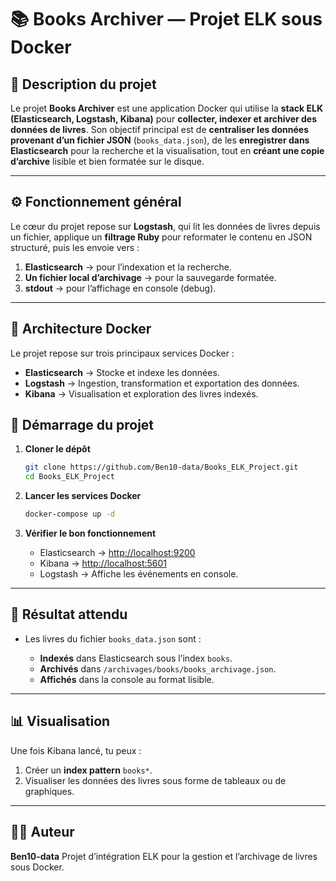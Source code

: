 
# 📚 Books Archiver — Projet ELK sous Docker

## 🧩 Description du projet

Le projet **Books Archiver** est une application Docker qui utilise la **stack ELK (Elasticsearch, Logstash, Kibana)** pour **collecter, indexer et archiver des données de livres**.
Son objectif principal est de **centraliser les données provenant d’un fichier JSON** (`books_data.json`), de les **enregistrer dans Elasticsearch** pour la recherche et la visualisation, tout en **créant une copie d’archive** lisible et bien formatée sur le disque.

---

## ⚙️ Fonctionnement général

Le cœur du projet repose sur **Logstash**, qui lit les données de livres depuis un fichier, applique un **filtrage Ruby** pour reformater le contenu en JSON structuré, puis les envoie vers :

1. **Elasticsearch** → pour l’indexation et la recherche.
2. **Un fichier local d’archivage** → pour la sauvegarde formatée.
3. **stdout** → pour l’affichage en console (debug).

---

## 🧱 Architecture Docker

Le projet repose sur trois principaux services Docker :

* **Elasticsearch** → Stocke et indexe les données.
* **Logstash** → Ingestion, transformation et exportation des données.
* **Kibana** → Visualisation et exploration des livres indexés.



## 🚀 Démarrage du projet



1. **Cloner le dépôt**

   ```bash
   git clone https://github.com/Ben10-data/Books_ELK_Project.git
   cd Books_ELK_Project
   ```

2. **Lancer les services Docker**

   ```bash
   docker-compose up -d
   ```

3. **Vérifier le bon fonctionnement**

   * Elasticsearch → [http://localhost:9200](http://localhost:9200)
   * Kibana → [http://localhost:5601](http://localhost:5601)
   * Logstash → Affiche les événements en console.

---

## 🧾 Résultat attendu

* Les livres du fichier `books_data.json` sont :

  * **Indexés** dans Elasticsearch sous l’index `books`.
  * **Archivés** dans `/archivages/books/books_archivage.json`.
  * **Affichés** dans la console au format lisible.

---

## 📊 Visualisation

Une fois Kibana lancé, tu peux :

1. Créer un **index pattern** `books*`.
2. Visualiser les données des livres sous forme de tableaux ou de graphiques.

---

## 🧑‍💻 Auteur

**Ben10-data**
Projet d’intégration ELK pour la gestion et l’archivage de livres sous Docker.